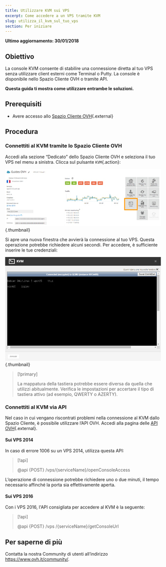 ```yaml
---
title: Utilizzare KVM sui VPS 
excerpt: Come accedere a un VPS tramite KVM
slug: utilizza_il_kvm_sul_tuo_vps
section: Per iniziare
---
```


**Ultimo aggiornamento: 30/01/2018**

## Obiettivo

La console KVM consente di stabilire una connessione diretta al tuo VPS senza utilizzare client esterni come Terminal o Putty. La console è disponibile nello Spazio Cliente OVH o tramite API.  

**Questa guida ti mostra come utilizzare entrambe le soluzioni.**

## Prerequisiti

- Avere accesso allo [Spazio Cliente OVH](https://www.ovh.com/auth){.external}

## Procedura

### Connettiti al KVM tramite lo Spazio Cliente OVH

Accedi alla sezione “Dedicato” dello Spazio Cliente OVH e seleziona il tuo VPS nel menu a sinistra. Clicca sul pulsante `KVM`{.action}:

![Selezionare il pulsante KVM](images/activating_kvm_manager.png){.thumbnail}

 
Si apre una nuova finestra che avvierà la connessione al tuo VPS. Questa operazione potrebbe richiedere alcuni secondi. Per accedere, è sufficiente inserire le tue credenziali:

![Connessione al KVM](images/kvm_screen.png){.thumbnail}

> [!primary]
>
> La mappatura della tastiera potrebbe essere diversa da quella che utilizzi abitualmente. Verifica le impostazioni per accertare il tipo di tastiera attivo (ad esempio, QWERTY o AZERTY).
>

### Connettiti al KVM via API

Nel caso in cui vengano riscontrati problemi nella connessione al KVM dallo Spazio Cliente, è possibile utilizzare l’API OVH.  Accedi alla pagina delle [API OVH](https://api.ovh.com/){.external}.

#### Sui VPS 2014

In caso di errore 1006 su un VPS 2014, utilizza questa API: 

> [!api]
>
> @api {POST} /vps/{serviceName}/openConsoleAccess
>

L’operazione di connessione potrebbe richiedere uno o due minuti, il tempo necessario affinché la porta sia effettivamente aperta.

#### Sui VPS 2016

Con i VPS 2016, l'API consigliata per accedere al KVM è la seguente:

> [!api]
>
> @api {POST} /vps /{serviceName}/getConsoleUrl
>

## Per saperne di più

Contatta la nostra Community di utenti all’indirizzo <https://www.ovh.it/community/>.


